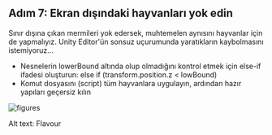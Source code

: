 ## Adım 7: Ekran dışındaki hayvanları yok edin

Sınır dışına çıkan mermileri yok edersek, muhtemelen aynısını hayvanlar için de yapmalıyız. Unity Editor'ün sonsuz uçurumunda yaratıkların kaybolmasını istemiyoruz...

- Nesnelerin  lowerBound altında olup olmadığını kontrol etmek için else-if ifadesi oluşturun: else if (transform.position.z < lowBound)
- Komut dosyasını (script) tüm hayvanlara uygulayın, ardından hazır yapıları geçersiz kılın

![figures]()

Alt text: Flavour








